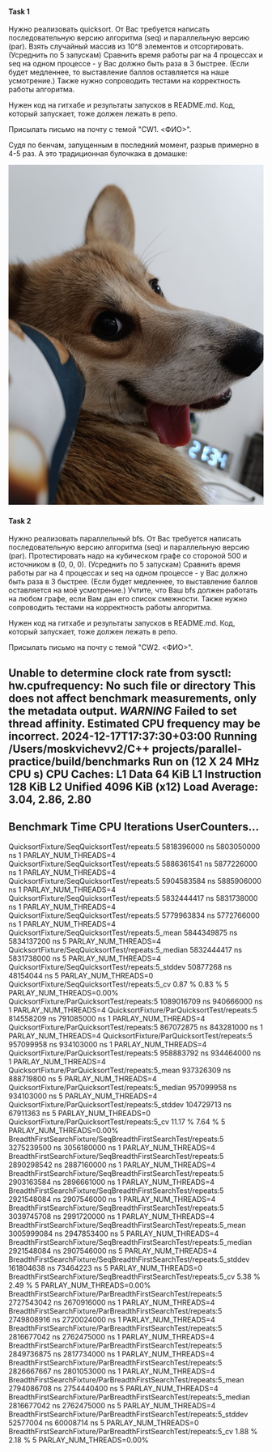 #### Task 1

Нужно реализовать quicksort. 
От Вас требуется написать последовательную версию алгоритма (seq) и параллельную версию (par). Взять случайный массив из 10^8 элементов и отсортировать. (Усреднить по 5 запускам) Сравнить время работы par на 4 процессах и seq на одном процессе - у Вас должно быть раза в 3 быстрее.  (Если будет медленнее, то выставление баллов оставляется на наше усмотрение.)
Также нужно сопроводить тестами на корректность работы алгоритма.

Нужен код на гитхабе и результаты запусков в README.md. Код, который запускает, тоже должен лежать в репо.

Присылать письмо на почту с темой "CW1. <ФИО>".

Судя по бенчам, запущенным в последний момент, разрыв примерно в 4-5 раз.
А это традиционная булочкака в домашке:

![](src/dog.jpg)
#### Task 2

Нужно реализовать параллельный bfs. От Вас требуется написать последовательную версию алгоритма  (seq) и параллельную версию (par). Протестировать надо на кубическом графе со стороной 500 и источником в (0, 0, 0). (Усреднить по 5 запускам) Сравнить время работы par на 4 процессах и seq на одном процессе - у Вас должно быть раза в 3 быстрее.  (Если будет медленнее, то выставление баллов оставляется на моё усмотрение.) Учтите, что Ваш bfs должен работать на любом графе, если Вам дан его список смежности.
Также нужно сопроводить тестами на корректность работы алгоритма.

Нужен код на гитхабе и результаты запусков в README.md. Код, который запускает, тоже должен лежать в репо.

Присылать письмо на почту с темой "CW2. <ФИО>".

Unable to determine clock rate from sysctl: hw.cpufrequency: No such file or directory
This does not affect benchmark measurements, only the metadata output.
***WARNING*** Failed to set thread affinity. Estimated CPU frequency may be incorrect.
2024-12-17T17:37:30+03:00
Running /Users/moskvichevv2/C++ projects/parallel-practice/build/benchmarks
Run on (12 X 24 MHz CPU s)
CPU Caches:
  L1 Data 64 KiB
  L1 Instruction 128 KiB
  L2 Unified 4096 KiB (x12)
Load Average: 3.04, 2.86, 2.80
----------------------------------------------------------------------------------------------------------------------------------------
Benchmark                                                                              Time             CPU   Iterations UserCounters...
----------------------------------------------------------------------------------------------------------------------------------------
QuicksortFixture<SeqAlgo>/SeqQuicksortTest/repeats:5                          5818396000 ns   5803050000 ns            1 PARLAY_NUM_THREADS=4
QuicksortFixture<SeqAlgo>/SeqQuicksortTest/repeats:5                          5886361541 ns   5877226000 ns            1 PARLAY_NUM_THREADS=4
QuicksortFixture<SeqAlgo>/SeqQuicksortTest/repeats:5                          5904583584 ns   5885906000 ns            1 PARLAY_NUM_THREADS=4
QuicksortFixture<SeqAlgo>/SeqQuicksortTest/repeats:5                          5832444417 ns   5831738000 ns            1 PARLAY_NUM_THREADS=4
QuicksortFixture<SeqAlgo>/SeqQuicksortTest/repeats:5                          5779963834 ns   5772766000 ns            1 PARLAY_NUM_THREADS=4
QuicksortFixture<SeqAlgo>/SeqQuicksortTest/repeats:5_mean                     5844349875 ns   5834137200 ns            5 PARLAY_NUM_THREADS=4
QuicksortFixture<SeqAlgo>/SeqQuicksortTest/repeats:5_median                   5832444417 ns   5831738000 ns            5 PARLAY_NUM_THREADS=4
QuicksortFixture<SeqAlgo>/SeqQuicksortTest/repeats:5_stddev                     50877268 ns     48154044 ns            5 PARLAY_NUM_THREADS=0
QuicksortFixture<SeqAlgo>/SeqQuicksortTest/repeats:5_cv                             0.87 %          0.83 %             5 PARLAY_NUM_THREADS=0.00%
QuicksortFixture<ParAlgo>/ParQuicksortTest/repeats:5                          1089016709 ns    940666000 ns            1 PARLAY_NUM_THREADS=4
QuicksortFixture<ParAlgo>/ParQuicksortTest/repeats:5                           814558209 ns    791085000 ns            1 PARLAY_NUM_THREADS=4
QuicksortFixture<ParAlgo>/ParQuicksortTest/repeats:5                           867072875 ns    843281000 ns            1 PARLAY_NUM_THREADS=4
QuicksortFixture<ParAlgo>/ParQuicksortTest/repeats:5                           957099958 ns    934103000 ns            1 PARLAY_NUM_THREADS=4
QuicksortFixture<ParAlgo>/ParQuicksortTest/repeats:5                           958883792 ns    934464000 ns            1 PARLAY_NUM_THREADS=4
QuicksortFixture<ParAlgo>/ParQuicksortTest/repeats:5_mean                      937326309 ns    888719800 ns            5 PARLAY_NUM_THREADS=4
QuicksortFixture<ParAlgo>/ParQuicksortTest/repeats:5_median                    957099958 ns    934103000 ns            5 PARLAY_NUM_THREADS=4
QuicksortFixture<ParAlgo>/ParQuicksortTest/repeats:5_stddev                    104729713 ns     67911363 ns            5 PARLAY_NUM_THREADS=0
QuicksortFixture<ParAlgo>/ParQuicksortTest/repeats:5_cv                            11.17 %          7.64 %             5 PARLAY_NUM_THREADS=0.00%
BreadthFirstSearchFixture<SeqAlgo>/SeqBreadthFirstSearchTest/repeats:5        3275239500 ns   3056180000 ns            1 PARLAY_NUM_THREADS=4
BreadthFirstSearchFixture<SeqAlgo>/SeqBreadthFirstSearchTest/repeats:5        2890298542 ns   2887160000 ns            1 PARLAY_NUM_THREADS=4
BreadthFirstSearchFixture<SeqAlgo>/SeqBreadthFirstSearchTest/repeats:5        2903163584 ns   2896661000 ns            1 PARLAY_NUM_THREADS=4
BreadthFirstSearchFixture<SeqAlgo>/SeqBreadthFirstSearchTest/repeats:5        2921548084 ns   2907546000 ns            1 PARLAY_NUM_THREADS=4
BreadthFirstSearchFixture<SeqAlgo>/SeqBreadthFirstSearchTest/repeats:5        3039745708 ns   2991720000 ns            1 PARLAY_NUM_THREADS=4
BreadthFirstSearchFixture<SeqAlgo>/SeqBreadthFirstSearchTest/repeats:5_mean   3005999084 ns   2947853400 ns            5 PARLAY_NUM_THREADS=4
BreadthFirstSearchFixture<SeqAlgo>/SeqBreadthFirstSearchTest/repeats:5_median 2921548084 ns   2907546000 ns            5 PARLAY_NUM_THREADS=4
BreadthFirstSearchFixture<SeqAlgo>/SeqBreadthFirstSearchTest/repeats:5_stddev  161804638 ns     73464223 ns            5 PARLAY_NUM_THREADS=0
BreadthFirstSearchFixture<SeqAlgo>/SeqBreadthFirstSearchTest/repeats:5_cv           5.38 %          2.49 %             5 PARLAY_NUM_THREADS=0.00%
BreadthFirstSearchFixture<ParAlgo>/ParBreadthFirstSearchTest/repeats:5        2727543042 ns   2670916000 ns            1 PARLAY_NUM_THREADS=4
BreadthFirstSearchFixture<ParAlgo>/ParBreadthFirstSearchTest/repeats:5        2749808916 ns   2720024000 ns            1 PARLAY_NUM_THREADS=4
BreadthFirstSearchFixture<ParAlgo>/ParBreadthFirstSearchTest/repeats:5        2816677042 ns   2762475000 ns            1 PARLAY_NUM_THREADS=4
BreadthFirstSearchFixture<ParAlgo>/ParBreadthFirstSearchTest/repeats:5        2849736875 ns   2817734000 ns            1 PARLAY_NUM_THREADS=4
BreadthFirstSearchFixture<ParAlgo>/ParBreadthFirstSearchTest/repeats:5        2826667667 ns   2801053000 ns            1 PARLAY_NUM_THREADS=4
BreadthFirstSearchFixture<ParAlgo>/ParBreadthFirstSearchTest/repeats:5_mean   2794086708 ns   2754440400 ns            5 PARLAY_NUM_THREADS=4
BreadthFirstSearchFixture<ParAlgo>/ParBreadthFirstSearchTest/repeats:5_median 2816677042 ns   2762475000 ns            5 PARLAY_NUM_THREADS=4
BreadthFirstSearchFixture<ParAlgo>/ParBreadthFirstSearchTest/repeats:5_stddev   52577004 ns     60008714 ns            5 PARLAY_NUM_THREADS=0
BreadthFirstSearchFixture<ParAlgo>/ParBreadthFirstSearchTest/repeats:5_cv           1.88 %          2.18 %             5 PARLAY_NUM_THREADS=0.00%
